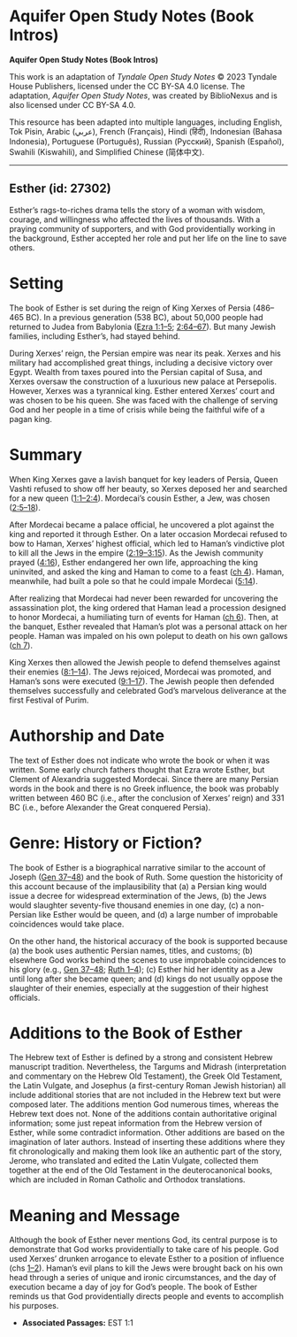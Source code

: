 # Aquifer Open Study Notes (Book Intros)

**Aquifer Open Study Notes (Book Intros)**

This work is an adaptation of *Tyndale Open Study Notes* © 2023 Tyndale House Publishers, licensed under the CC BY\-SA 4\.0 license. The adaptation, *Aquifer Open Study Notes*, was created by BiblioNexus and is also licensed under CC BY\-SA 4\.0\.

This resource has been adapted into multiple languages, including English, Tok Pisin, Arabic (عربي), French (Français), Hindi (हिंदी), Indonesian (Bahasa Indonesia), Portuguese (Português), Russian (Русский), Spanish (Español), Swahili (Kiswahili), and Simplified Chinese (简体中文).



--------------------------------

## Esther (id: 27302)

Esther’s rags\-to\-riches drama tells the story of a woman with wisdom, courage, and willingness who affected the lives of thousands. With a praying community of supporters, and with God providentially working in the background, Esther accepted her role and put her life on the line to save others.

Setting
=======

The book of Esther is set during the reign of King Xerxes of Persia (486–465 BC). In a previous generation (538 BC), about 50,000 people had returned to Judea from Babylonia ([Ezra 1:1–5](https://ref.ly/Ezra1:1-Ezra1:5); [2:64–67](https://ref.ly/Ezra2:64-Ezra2:67)). But many Jewish families, including Esther’s, had stayed behind.

During Xerxes’ reign, the Persian empire was near its peak. Xerxes and his military had accomplished great things, including a decisive victory over Egypt. Wealth from taxes poured into the Persian capital of Susa, and Xerxes oversaw the construction of a luxurious new palace at Persepolis. However, Xerxes was a tyrannical king. Esther entered Xerxes’ court and was chosen to be his queen. She was faced with the challenge of serving God and her people in a time of crisis while being the faithful wife of a pagan king.

Summary
=======

When King Xerxes gave a lavish banquet for key leaders of Persia, Queen Vashti refused to show off her beauty, so Xerxes deposed her and searched for a new queen ([1:1–2:4](https://ref.ly/Esth1:1-Esth2:4)). Mordecai’s cousin Esther, a Jew, was chosen ([2:5–18](https://ref.ly/Esth2:5-Esth2:18)).

After Mordecai became a palace official, he uncovered a plot against the king and reported it through Esther. On a later occasion Mordecai refused to bow to Haman, Xerxes’ highest official, which led to Haman’s vindictive plot to kill all the Jews in the empire ([2:19–3:15](https://ref.ly/Esth2:19-Esth3:15)). As the Jewish community prayed ([4:16](https://ref.ly/Esth4:16)), Esther endangered her own life, approaching the king uninvited, and asked the king and Haman to come to a feast ([ch 4](https://ref.ly/Esth4:1-Esth4:17)). Haman, meanwhile, had built a pole so that he could impale Mordecai ([5:14](https://ref.ly/Esth5:14)).

After realizing that Mordecai had never been rewarded for uncovering the assassination plot, the king ordered that Haman lead a procession designed to honor Mordecai, a humiliating turn of events for Haman ([ch 6](https://ref.ly/Esth6:1-Esth6:14)). Then, at the banquet, Esther revealed that Haman’s plot was a personal attack on her people. Haman was impaled on his own poleput to death on his own gallows ([ch 7](https://ref.ly/Esth7:1-Esth7:10)).

King Xerxes then allowed the Jewish people to defend themselves against their enemies ([8:1–14](https://ref.ly/Esth8:1-Esth8:14)). The Jews rejoiced, Mordecai was promoted, and Haman’s sons were executed ([9:1–17](https://ref.ly/Esth9:1-Esth9:17)). The Jewish people then defended themselves successfully and celebrated God’s marvelous deliverance at the first Festival of Purim.

Authorship and Date
===================

The text of Esther does not indicate who wrote the book or when it was written. Some early church fathers thought that Ezra wrote Esther, but Clement of Alexandria suggested Mordecai. Since there are many Persian words in the book and there is no Greek influence, the book was probably written between 460 BC (i.e., after the conclusion of Xerxes’ reign) and 331 BC (i.e., before Alexander the Great conquered Persia).

Genre: History or Fiction?
==========================

The book of Esther is a biographical narrative similar to the account of Joseph ([Gen 37–48](https://ref.ly/Gen37:1-Gen48:22)) and the book of Ruth. Some question the historicity of this account because of the implausibility that (a) a Persian king would issue a decree for widespread extermination of the Jews, (b) the Jews would slaughter seventy\-five thousand enemies in one day, (c) a non\-Persian like Esther would be queen, and (d) a large number of improbable coincidences would take place.

On the other hand, the historical accuracy of the book is supported because (a) the book uses authentic Persian names, titles, and customs; (b) elsewhere God works behind the scenes to use improbable coincidences to his glory (e.g., [Gen 37–48](https://ref.ly/Gen37:1-Gen48:22); [Ruth 1–4](https://ref.ly/Ruth1:1-Ruth4:22)); (c) Esther hid her identity as a Jew until long after she became queen; and (d) kings do not usually oppose the slaughter of their enemies, especially at the suggestion of their highest officials.

Additions to the Book of Esther
===============================

The Hebrew text of Esther is defined by a strong and consistent Hebrew manuscript tradition. Nevertheless, the Targums and Midrash (interpretation and commentary on the Hebrew Old Testament), the Greek Old Testament, the Latin Vulgate, and Josephus (a first\-century Roman Jewish historian) all include additional stories that are not included in the Hebrew text but were composed later. The additions mention God numerous times, whereas the Hebrew text does not. None of the additions contain authoritative original information; some just repeat information from the Hebrew version of Esther, while some contradict information. Other additions are based on the imagination of later authors. Instead of inserting these additions where they fit chronologically and making them look like an authentic part of the story, Jerome, who translated and edited the Latin Vulgate, collected them together at the end of the Old Testament in the deuterocanonical books, which are included in Roman Catholic and Orthodox translations.

Meaning and Message
===================

Although the book of Esther never mentions God, its central purpose is to demonstrate that God works providentially to take care of his people. God used Xerxes’ drunken arrogance to elevate Esther to a position of influence (chs [1–2](https://ref.ly/Esth1:1-Esth2:23)). Haman’s evil plans to kill the Jews were brought back on his own head through a series of unique and ironic circumstances, and the day of execution became a day of joy for God’s people. The book of Esther reminds us that God providentially directs people and events to accomplish his purposes.

* **Associated Passages:** EST 1:1

